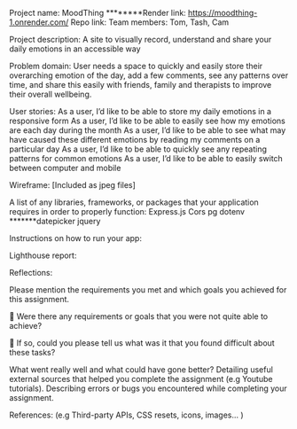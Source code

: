 Project name: MoodThing
**\*\*\*\***Render link: https://moodthing-1.onrender.com/
Repo link:
Team members: Tom, Tash, Cam

Project description:
A site to visually record, understand and share your daily emotions in an accessible way​

Problem domain:
User needs a space to quickly and easily store their overarching emotion of the day, add a few comments, see any patterns over time, and share this easily with friends, family and therapists to improve their overall wellbeing.

User stories:
As a user, I’d like to be able to store my daily emotions in a responsive form​
As a user, I’d like to be able to easily see how my emotions are each day during the month​
As a user, I’d like to be able to see what may have caused these different emotions by reading my comments on a particular day​
As a user, I’d like to be able to quickly see any repeating patterns for common emotions​
As a user, I’d like to be able to easily switch between computer and mobile​

Wireframe:
[Included as jpeg files]

A list of any libraries, frameworks, or packages that your application requires in order to properly function:
Express.js
Cors
pg
dotenv
**\*\*\***datepicker jquery

Instructions on how to run your app:

Lighthouse report:

Reflections:

Please mention the requirements you met and which goals you achieved for this assignment.

🎯 Were there any requirements or goals that you were not quite able to achieve?

🎯 If so, could you please tell us what was it that you found difficult about these tasks?

What went really well and what could have gone better?
Detailing useful external sources that helped you complete the assignment (e.g Youtube tutorials).
Describing errors or bugs you encountered while completing your assignment.

References:
(e.g Third-party APIs, CSS resets, icons, images... )
